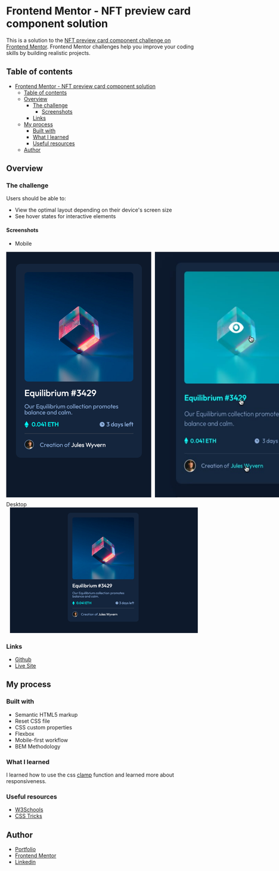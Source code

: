 # Frontend Mentor - NFT preview card component solution

This is a solution to the [NFT preview card component challenge on Frontend Mentor](https://www.frontendmentor.io/challenges/nft-preview-card-component-SbdUL_w0U). Frontend Mentor challenges help you improve your coding skills by building realistic projects. 

## Table of contents

- [Frontend Mentor - NFT preview card component solution](#frontend-mentor---nft-preview-card-component-solution)
  - [Table of contents](#table-of-contents)
  - [Overview](#overview)
    - [The challenge](#the-challenge)
      - [Screenshots](#screenshots)
    - [Links](#links)
  - [My process](#my-process)
    - [Built with](#built-with)
    - [What I learned](#what-i-learned)
    - [Useful resources](#useful-resources)
  - [Author](#author)

## Overview

### The challenge

Users should be able to:

- View the optimal layout depending on their device's screen size
- See hover states for interactive elements

#### Screenshots
- Mobile
<div style="display: flex; width: 880px; margin-bottom: 10px">
  <img src="./design/mobile.png">
  <img style="margin-left: 10px; width: 50%" src="./design/active-state.png">
</div>
Desktop
<img style="margin-left: 10px;" src="./design/desktop.png">

### Links

- [Github](https://github.com/LevyMatias/NFT_preview_card_component)
- [Live Site](https://levymatias.github.io/NFT_preview_card_component/)

## My process

### Built with

- Semantic HTML5 markup
- Reset CSS file
- CSS custom properties
- Flexbox
- Mobile-first workflow
- BEM Methodology

### What I learned

I learned how to use the css [clamp](https://developer.mozilla.org/en-US/docs/Web/CSS/clamp) function and learned more about responsiveness.

### Useful resources

- [W3Schools](https://www.w3schools.com/css/)
- [CSS Tricks](https://css-tricks.com/) 
  
## Author

- [Portfolio](https://levymatias.github.io/Portfolio/)
- [Frontend Mentor](https://www.frontendmentor.io/profile/LevyMatias)
- [Linkedin](https://www.linkedin.com/in/levy-matias/)
